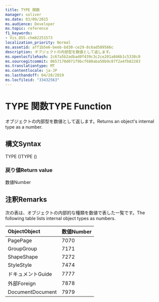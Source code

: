 ```yaml
---
title: TYPE 関数
manager: soliver
ms.date: 03/09/2015
ms.audience: Developer
ms.topic: reference
f1_keywords:
- Vis_DSS.chm82251573
localization_priority: Normal
ms.assetid: aff1b5e6-beeb-bd30-ce29-8c6ad589566c
description: オブジェクトの内部型を数値として返します。
ms.openlocfilehash: 2c67a5b2adbad0f439c3c2ce201a846b1c5338c0
ms.sourcegitcommit: 8657170d071f9bcf680aba50b9c07f2a4fb82283
ms.translationtype: MT
ms.contentlocale: ja-JP
ms.lasthandoff: 04/28/2019
ms.locfileid: "33432563"
---
```

# <a name="type-function"></a><span data-ttu-id="872f1-103">TYPE 関数</span><span class="sxs-lookup"><span data-stu-id="872f1-103">TYPE Function</span></span>

<span data-ttu-id="872f1-104">オブジェクトの内部型を数値として返します。</span><span class="sxs-lookup"><span data-stu-id="872f1-104">Returns an object's internal type as a number.</span></span> 
  
## <a name="syntax"></a><span data-ttu-id="872f1-105">構文</span><span class="sxs-lookup"><span data-stu-id="872f1-105">Syntax</span></span>

<span data-ttu-id="872f1-106">TYPE ()</span><span class="sxs-lookup"><span data-stu-id="872f1-106">TYPE ()</span></span>
  
### <a name="return-value"></a><span data-ttu-id="872f1-107">戻り値</span><span class="sxs-lookup"><span data-stu-id="872f1-107">Return value</span></span>

<span data-ttu-id="872f1-108">数値</span><span class="sxs-lookup"><span data-stu-id="872f1-108">Number</span></span>
  
## <a name="remarks"></a><span data-ttu-id="872f1-109">注釈</span><span class="sxs-lookup"><span data-stu-id="872f1-109">Remarks</span></span>

<span data-ttu-id="872f1-110">次の表は、オブジェクトの内部的な種類を数値で表した一覧です。</span><span class="sxs-lookup"><span data-stu-id="872f1-110">The following table lists internal object types as numbers.</span></span>
  
|<span data-ttu-id="872f1-111">**Object**</span><span class="sxs-lookup"><span data-stu-id="872f1-111">**Object**</span></span>|<span data-ttu-id="872f1-112">**数値**</span><span class="sxs-lookup"><span data-stu-id="872f1-112">**Number**</span></span>|
|:-----|:-----|
|<span data-ttu-id="872f1-113">Page</span><span class="sxs-lookup"><span data-stu-id="872f1-113">Page</span></span>  <br/> |<span data-ttu-id="872f1-114">70</span><span class="sxs-lookup"><span data-stu-id="872f1-114">70</span></span>  <br/> |
|<span data-ttu-id="872f1-115">Group</span><span class="sxs-lookup"><span data-stu-id="872f1-115">Group</span></span>  <br/> |<span data-ttu-id="872f1-116">71</span><span class="sxs-lookup"><span data-stu-id="872f1-116">71</span></span>  <br/> |
|<span data-ttu-id="872f1-117">Shape</span><span class="sxs-lookup"><span data-stu-id="872f1-117">Shape</span></span>  <br/> |<span data-ttu-id="872f1-118">72</span><span class="sxs-lookup"><span data-stu-id="872f1-118">72</span></span>  <br/> |
|<span data-ttu-id="872f1-119">Style</span><span class="sxs-lookup"><span data-stu-id="872f1-119">Style</span></span>  <br/> |<span data-ttu-id="872f1-120">74</span><span class="sxs-lookup"><span data-stu-id="872f1-120">74</span></span>  <br/> |
|<span data-ttu-id="872f1-121">ドキュメント</span><span class="sxs-lookup"><span data-stu-id="872f1-121">Guide</span></span>  <br/> |<span data-ttu-id="872f1-122">77</span><span class="sxs-lookup"><span data-stu-id="872f1-122">77</span></span>  <br/> |
|<span data-ttu-id="872f1-123">外部</span><span class="sxs-lookup"><span data-stu-id="872f1-123">Foreign</span></span>  <br/> |<span data-ttu-id="872f1-124">78</span><span class="sxs-lookup"><span data-stu-id="872f1-124">78</span></span>  <br/> |
|<span data-ttu-id="872f1-125">Document</span><span class="sxs-lookup"><span data-stu-id="872f1-125">Document</span></span>  <br/> |<span data-ttu-id="872f1-126">79</span><span class="sxs-lookup"><span data-stu-id="872f1-126">79</span></span>  <br/> |
   

